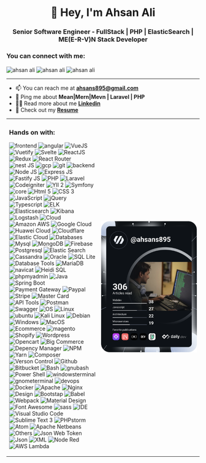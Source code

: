 <h1 align="center" dir="auto">👋 Hey, I'm Ahsan Ali</h1>

<h3 align="center" dir="auto">Senior Software Engineer - FullStack | PHP | ElasticSearch | ME(E-R-V)N Stack Developer</h3>

<h3 align="left" dir="auto">You can connect with me:</h3>
<p>
    <a href="https://www.linkedin.com/in/ahsan-sheikh-809812117" rel="nofollow" style="text-decoration: none;">
        <img align="center"
            src="https://img.shields.io/badge/LinkedIn-0077B5?style=for-the-badge&logo=linkedin&logoColor=white"
            alt="ahsan ali" height="20" width="55">
    </a>
    <a href="https://www.hackerrank.com/ahsans895" rel="nofollow" style="text-decoration: none;">
        <img align="center"
            src="https://img.shields.io/badge/-Hackerrank-2EC866?style=for-the-badge&logo=HackerRank&logoColor=white"
            alt="ahsan ali" height="20" width="55">
    </a>
    <a href="mailto:email@example.com" style="text-decoration: none;">
        <img align="center"
            src="https://img.shields.io/badge/Gmail-D14836?style=for-the-badge&logo=gmail&logoColor=white"
            alt="ahsan ali" height="20" width="55">
    </a>
</p>

<hr/>

<ul align="left">
<!--     <li>🔭 I’m currently working on <strong><a href="https://svelte.dev">Svelte</a></strong></li> -->
    <li>📫 You can reach me at <strong><a href="mailto:email@example.com">ahsans895@gmail.com</a></strong></li>
    <li>💬 Ping me about <strong>Mean|Mern|Mevn | Laravel | PHP</strong></li>
    <li>👨‍💻 Read more about me <strong><a href="https://www.linkedin.com/in/ahsan-sheikh-809812117">Linkedin</a></strong></li>
    <li>📙 Check out my <strong><a href="https://docs.google.com/document/d/1ZyriP785_jejysJX4S9HP_uY_eeYzhXMMa9tcOQnfyM/edit#heading=h.w5bmpx157f3t">Resume</a></strong></li>
</ul>

<table>
    <tbody>
        <tr>            
            <td border="0">
                <h3>Hands on with:</h3>
                <p align="left" dir="auto">
                    <img src="https://img.shields.io/badge/!frontend-white?style=for-the-badge" alt="frontend">
                    <a href="https://angular.io" rel="nofollow" style="text-decoration: none;">
                        <img src="https://cdn.simpleicons.org/angular" alt="angular" width="30" height="30">
                    </a>
                    <a href="https://getbootstrap.com" rel="nofollow" style="text-decoration: none;">
                        <img src="https://cdn.simpleicons.org/vue.js" alt="VueJS" width="30" height="30">
                    </a>
                    <a href="https://www.chartjs.org" rel="nofollow" style="text-decoration: none;">
                        <img src="https://cdn.simpleicons.org/vuetify" alt="Vuetify" width="30" height="30">
                    </a>
                    <a href="https://www.w3schools.com/css/" rel="nofollow" style="text-decoration: none;">
                        <img src="https://cdn.simpleicons.org/svelte" alt="Svelte" width="30" height="30">
                    </a>
                    <a href="https://www.docker.com/" rel="nofollow" style="text-decoration: none;">
                        <img src="https://cdn.simpleicons.org/react" alt="ReactJS" width="30" height="30">
                    </a>
                    <a href="https://www.elastic.co" rel="nofollow" style="text-decoration: none;">
                        <img src="https://cdn.simpleicons.org/redux" alt="Redux" width="30" height="30">
                    </a>
                    <a href="https://expressjs.com" rel="nofollow" style="text-decoration: none;">
                        <img src="https://cdn.simpleicons.org/reactrouter" alt="React Router" width="30" height="30">
                    </a>
                    <a href="https://firebase.google.com/" rel="nofollow" style="text-decoration: none;">
                        <img src="https://cdn.simpleicons.org/nestjs" alt="nest JS" width="30" height="30">
                    </a>
                    <a href="https://cloud.google.com" rel="nofollow" style="text-decoration: none;">
                        <img src="https://cdn.simpleicons.org/nextdotjs" alt="gcp" width="30" height="30">
                    </a>
                    <a href="https://git-scm.com/" rel="nofollow" style="text-decoration: none;">
                        <img src="https://cdn.simpleicons.org/chartdotjs" alt="git" width="30" height="30">
                    </a>
                    <img src="https://img.shields.io/badge/!backend-white?style=for-the-badge" alt="backend">
                    <a href="https://graphql.org" rel="nofollow" style="text-decoration: none;">
                        <img src="https://cdn.simpleicons.org/nodedotjs" alt="Node JS" width="30" height="30">
                    </a>
                    <a href="https://heroku.com" rel="nofollow" style="text-decoration: none;">
                        <img src="https://cdn.simpleicons.org/express" alt="Express JS" width="30" height="30">
                    </a>
                    <a href="https://www.w3.org/html/" rel="nofollow" style="text-decoration: none;">
                        <img src="https://cdn.simpleicons.org/fastify" alt="Fastify JS" width="30" height="30">
                    </a>
                    <a href="https://developer.mozilla.org/en-US/docs/Web/JavaScript" rel="nofollow" style="text-decoration: none;">
                        <img src="https://cdn.simpleicons.org/php" alt="PHP" width="30" height="30">
                    </a>
                    <a href="https://www.elastic.co/kibana" rel="nofollow" style="text-decoration: none;">
                        <img src="https://cdn.simpleicons.org/laravel" alt="Laravel" width="30" height="30">
                    </a>
                    <a href="https://www.linux.org/" rel="nofollow" style="text-decoration: none;">
                        <img src="https://cdn.simpleicons.org/codeigniter" alt="Codeigniter" width="30" height="30">
                    </a>
                    <a href="https://materializecss.com/" rel="nofollow" style="text-decoration: none;">
                        <img src="https://img.shields.io/badge/YII2-gray?style=for-the-badge" alt="YII 2" width="30" height="30">
                    </a>
                    <a href="https://www.mongodb.com/" rel="nofollow" style="text-decoration: none;">
                        <img src="https://cdn.simpleicons.org/symfony" alt="Symfony" width="30" height="30">
                    </a>                    
                    <img src="https://img.shields.io/badge/!core-white?style=for-the-badge" alt="core">
                    <a href="https://www.microsoft.com/en-us/sql-server" rel="nofollow" style="text-decoration: none;">
                        <img src="https://cdn.simpleicons.org/html5" alt="Html 5" width="30" height="30">
                    </a>
                    <a href="https://www.mysql.com/" rel="nofollow" style="text-decoration: none;">
                        <img src="https://cdn.simpleicons.org/css3" alt="CSS 3" width="30" height="30">
                    </a>
                    <a href="https://nextjs.org/" rel="nofollow" style="text-decoration: none;">
                        <img src="https://cdn.simpleicons.org/javaScript" alt="JavaScript" width="30"
                            height="30">
                    </a>
                    <a href="https://nodejs.org" rel="nofollow" style="text-decoration: none;">
                        <img src="https://cdn.simpleicons.org/jQuery" alt="jQuery" width="30" height="30">
                    </a>
                    <a href="https://www.oracle.com/" rel="nofollow" style="text-decoration: none;">
                        <img src="https://cdn.simpleicons.org/typescript" alt="Typescript" width="30"
                            height="30">
                    </a>
                    <img src="https://img.shields.io/badge/!ELK-white?style=for-the-badge" alt="ELK">
                    <a href="https://www.postgresql.org" rel="nofollow" style="text-decoration: none;">
                        <img src="https://cdn.simpleicons.org/elasticsearch" alt="Elasticsearch" width="30"
                            height="30">
                    </a>
                    <a href="https://postman.com" rel="nofollow" style="text-decoration: none;">
                        <img src="https://cdn.simpleicons.org/kibana" alt="Kibana" width="30" height="30">
                    </a>
                    <a href="https://www.python.org" rel="nofollow" style="text-decoration: none;">
                        <img src="https://cdn.simpleicons.org/logstash" alt="Logstash" width="30" height="30">
                    </a>                    
                    <img src="https://img.shields.io/badge/!Cloud-white?style=for-the-badge" alt="Cloud">
                    <a href="https://reactjs.org/" rel="nofollow" style="text-decoration: none;">
                        <img src="https://cdn.simpleicons.org/amazonaws" alt="Amazon AWS" width="30" height="30">
                    </a>
                    <a href="https://redux.js.org" rel="nofollow" style="text-decoration: none;">
                        <img src="https://cdn.simpleicons.org/googlecloud" alt="Google Cloud" width="30" height="30">
                    </a>
                    <a href="https://sass-lang.com" rel="nofollow" style="text-decoration: none;">
                        <img src="https://cdn.simpleicons.org/huawei" alt="Huawei Cloud" width="30" height="30">
                    </a>
                    <a href="https://www.sqlite.org/" rel="nofollow" style="text-decoration: none;">
                        <img src="https://cdn.simpleicons.org/cloudflare" alt="Cloudflare" width="30" height="30">
                    </a>
                    <a href="https://www.sqlite.org/" rel="nofollow" style="text-decoration: none;">
                        <img src="https://cdn.simpleicons.org/elasticcloud" alt="Elastic Cloud" width="30" height="30">
                    </a>                    
                    <img src="https://img.shields.io/badge/!Databases-white?style=for-the-badge" alt="Databases">
                    <a href="https://reactjs.org/" rel="nofollow" style="text-decoration: none;">
                        <img src="https://cdn.simpleicons.org/mysql" alt="Mysql" width="30" height="30">
                    </a>
                    <a href="https://www.sqlite.org/" rel="nofollow" style="text-decoration: none;">
                        <img src="https://cdn.simpleicons.org/mongoDB" alt="MongoDB" width="30" height="30">
                    </a>
                    <a href="https://www.sqlite.org/" rel="nofollow" style="text-decoration: none;">
                        <img src="https://cdn.simpleicons.org/firebase" alt="Firebase" width="30" height="30">
                    </a>
                    <a href="https://www.sqlite.org/" rel="nofollow" style="text-decoration: none;">
                        <img src="https://cdn.simpleicons.org/postgresql" alt="Postgresql" width="30" height="30">
                    </a>
                    <a href="https://www.sqlite.org/" rel="nofollow" style="text-decoration: none;">
                        <img src="https://cdn.simpleicons.org/elasticsearch" alt="Elastic Search" width="30" height="30">
                    </a>
                    <a href="https://www.sqlite.org/" rel="nofollow" style="text-decoration: none;">
                        <img src="https://cdn.simpleicons.org/apachecassandra" alt="Cassandra" width="30" height="30">
                    </a>
                    <a href="https://www.sqlite.org/" rel="nofollow" style="text-decoration: none;">
                        <img src="https://cdn.simpleicons.org/oracle" alt="Oracle" width="30" height="30">
                    </a>
                    <a href="https://www.sqlite.org/" rel="nofollow" style="text-decoration: none;">
                        <img src="https://cdn.simpleicons.org/sqlite" alt="SQL Lite" width="30" height="30">
                    </a>                    
                    <img src="https://img.shields.io/badge/!Database Tools-white?style=for-the-badge" alt="Database Tools">
                    <a href="https://sass-lang.com" rel="nofollow" style="text-decoration: none;">
                        <img src="https://cdn.simpleicons.org/mariaDB" alt="MariaDB" width="30" height="30">
                    </a>                        
                    <a href="https://sass-lang.com" rel="nofollow" style="text-decoration: none;">
                        <img src="https://img.shields.io/badge/navicat-green?style=for-the-badge" alt="navicat" width="40" height="25">
                    </a>
                    <a href="https://sass-lang.com" rel="nofollow" style="text-decoration: none;">
                        <img src="https://img.shields.io/badge/HeidiSQL-green?style=for-the-badge" alt="Heidi SQL" width="40" height="25">
                    </a>
                    <a href="https://sass-lang.com" rel="nofollow" style="text-decoration: none;">
                        <img src="https://cdn.simpleicons.org/phpmyadmin" alt="phpmyadmin" width="30" height="30">
                    </a>                    
                    <img src="https://img.shields.io/badge/!Java-white?style=for-the-badge" alt="Java">
                    <a href="https://sass-lang.com" rel="nofollow" style="text-decoration: none;">
                        <img src="https://cdn.simpleicons.org/springboot" alt="Spring Boot" width="30" height="30">
                    </a>
                    <img src="https://img.shields.io/badge/!payment gateway-white?style=for-the-badge" alt="Payment Gateway">
                    <a href="https://sass-lang.com" rel="nofollow" style="text-decoration: none;">
                        <img src="https://cdn.simpleicons.org/paypal" alt="Paypal" width="30" height="30">
                    </a>
                    <a href="https://sass-lang.com" rel="nofollow" style="text-decoration: none;">
                        <img src="https://cdn.simpleicons.org/stripe" alt="Stripe" width="30" height="30">
                    </a>
                    <a href="https://sass-lang.com" rel="nofollow" style="text-decoration: none;">
                        <img src="https://cdn.simpleicons.org/mastercard" alt="Master Card" width="30" height="30">
                    </a>                    
                    <img src="https://img.shields.io/badge/!API Tools-white?style=for-the-badge" alt="API Tools">
                    <a href="https://sass-lang.com" rel="nofollow" style="text-decoration: none;">
                        <img src="https://cdn.simpleicons.org/postman" alt="Postman" width="30" height="30">
                    </a>
                    <a href="https://sass-lang.com" rel="nofollow" style="text-decoration: none;">
                        <img src="https://cdn.simpleicons.org/swagger" alt="Swagger" width="30" height="30">
                    </a>                    
                    <img src="https://img.shields.io/badge/!OS-white?style=for-the-badge" alt="OS">
                    <a href="https://sass-lang.com" rel="nofollow" style="text-decoration: none;">
                        <img src="https://cdn.simpleicons.org/linux" alt="Linux" width="30" height="30">
                    </a>
                    <a href="https://sass-lang.com" rel="nofollow" style="text-decoration: none;">
                        <img src="https://cdn.simpleicons.org/Ubuntu" alt="ubuntu" width="30" height="30">
                    </a>
                    <a href="https://sass-lang.com" rel="nofollow" style="text-decoration: none;">
                        <img src="https://cdn.simpleicons.org/kalilinux" alt="Kali Linux" width="30" height="30">
                    </a>
                    <a href="https://sass-lang.com" rel="nofollow" style="text-decoration: none;">
                        <img src="https://cdn.simpleicons.org/debian" alt="Debian" width="30" height="30">
                    </a>
                    <a href="https://sass-lang.com" rel="nofollow" style="text-decoration: none;">
                        <img src="https://cdn.simpleicons.org/windows" alt="Windows" width="30" height="30">
                    </a>
                    <a href="https://sass-lang.com" rel="nofollow" style="text-decoration: none;">
                        <img src="https://cdn.simpleicons.org/macos" alt="MacOS" width="30" height="30">
                    </a>                    
                    <img src="https://img.shields.io/badge/!Ecommerce-white?style=for-the-badge" alt="Ecommerce">
                    <a href="https://sass-lang.com" rel="nofollow" style="text-decoration: none;">
                        <img src="https://cdn.simpleicons.org/magento" alt="magento" width="30" height="30">
                    </a>
                    <a href="https://sass-lang.com" rel="nofollow" style="text-decoration: none;">
                        <img src="https://cdn.simpleicons.org/shopify" alt="Shopify" width="30" height="30">
                    </a>
                    <a href="https://sass-lang.com" rel="nofollow" style="text-decoration: none;">
                        <img src="https://cdn.simpleicons.org/wordpress" alt="Wordpress" width="30" height="30">
                    </a>
                    <a href="https://sass-lang.com" rel="nofollow" style="text-decoration: none;">
                        <img src="https://img.shields.io/badge/opencart-gray?style=for-the-badge" alt="Opencart"  width="30" height="30">
                    </a>
                    <a href="https://sass-lang.com" rel="nofollow" style="text-decoration: none;">
                        <img src="https://cdn.simpleicons.org/bigcommerce" alt="Big Commerce" width="30" height="30">
                    </a>                    
                    <img src="https://img.shields.io/badge/!Depency Manager-white?style=for-the-badge" alt="Depency Manager">
                    <a href="https://sass-lang.com" rel="nofollow" style="text-decoration: none;">
                        <img src="https://cdn.simpleicons.org/npm" alt="NPM" width="30" height="30">
                    </a>
                    <a href="https://sass-lang.com" rel="nofollow" style="text-decoration: none;">
                        <img src="https://cdn.simpleicons.org/yarn" alt="Yarn" width="30" height="30">
                    </a>
                    <a href="https://sass-lang.com" rel="nofollow" style="text-decoration: none;">
                        <img src="https://cdn.simpleicons.org/composer" alt="Composer" width="30" height="30">
                    </a>                    
                    <img src="https://img.shields.io/badge/!Verson Control-white?style=for-the-badge" alt="Verson Control">
                    <a href="https://sass-lang.com" rel="nofollow" style="text-decoration: none;">
                        <img src="https://cdn.simpleicons.org/github" alt="Github" width="30" height="30">
                    </a>
                    <a href="https://sass-lang.com" rel="nofollow" style="text-decoration: none;">
                        <img src="https://cdn.simpleicons.org/bitbucket" alt="Bitbucket" width="30" height="30">
                    </a>                    
                    <img src="https://img.shields.io/badge/!Bash-white?style=for-the-badge" alt="Bash">
                    <a href="https://sass-lang.com" rel="nofollow" style="text-decoration: none;">
                        <img src="https://cdn.simpleicons.org/gnubash" alt="gnubash" width="30" height="30">
                    </a>
                    <a href="https://sass-lang.com" rel="nofollow" style="text-decoration: none;">
                        <img src="https://cdn.simpleicons.org/powershell" alt="Power Shell" width="30" height="30">
                    </a>
                    <a href="https://sass-lang.com" rel="nofollow" style="text-decoration: none;">
                        <img src="https://cdn.simpleicons.org/windowsterminal" alt="windowsterminal" width="30" height="30">
                    </a>
                    <a href="https://sass-lang.com" rel="nofollow" style="text-decoration: none;">
                        <img src="https://cdn.simpleicons.org/gnometerminal" alt="gnometerminal" width="30" height="30">
                    </a>                    
                    <img src="https://img.shields.io/badge/!devops-white?style=for-the-badge" alt="devops">
                    <a href="https://sass-lang.com" rel="nofollow" style="text-decoration: none;">
                        <img src="https://cdn.simpleicons.org/docker" alt="Docker" width="30" height="30">
                    </a>
                    <a href="https://sass-lang.com" rel="nofollow" style="text-decoration: none;">
                        <img src="https://cdn.simpleicons.org/apache" alt="Apache" width="30" height="30">
                    </a>
                    <a href="https://sass-lang.com" rel="nofollow" style="text-decoration: none;">
                        <img src="https://cdn.simpleicons.org/nginx" alt="Nginx" width="30" height="30">
                    </a>                    
                    <img src="https://img.shields.io/badge/!Design-white?style=for-the-badge" alt="Design">
                    <a href="https://sass-lang.com" rel="nofollow" style="text-decoration: none;">
                        <img src="https://cdn.simpleicons.org/bootstrap" alt="Bootstap" width="30" height="30">
                    </a>
                    <a href="https://sass-lang.com" rel="nofollow" style="text-decoration: none;">
                        <img src="https://cdn.simpleicons.org/babel" alt="Babel" width="30" height="30">
                    </a>
                    <a href="https://sass-lang.com" rel="nofollow" style="text-decoration: none;">
                        <img src="https://cdn.simpleicons.org/webpack" alt="Webpack" width="30" height="30">
                    </a>
                    <a href="https://sass-lang.com" rel="nofollow" style="text-decoration: none;">
                        <img src="https://cdn.simpleicons.org/materialdesign" alt="Material Design" width="30" height="30">
                    </a>
                    <a href="https://sass-lang.com" rel="nofollow" style="text-decoration: none;">
                        <img src="https://cdn.simpleicons.org/fontawesome" alt="Font Awesome" width="30" height="30">
                    </a>
                    <a href="https://sass-lang.com" rel="nofollow" style="text-decoration: none;">
                        <img src="https://cdn.simpleicons.org/sass" alt="sass" width="30" height="30">
                    </a>                    
                    <img src="https://img.shields.io/badge/!IDE-white?style=for-the-badge" alt="IDE">
                    <a href="https://sass-lang.com" rel="nofollow" style="text-decoration: none;">
                        <img src="https://cdn.simpleicons.org/visualstudiocode" alt="Visual Studio Code" width="30" height="30">
                    </a>
                    <a href="https://sass-lang.com" rel="nofollow" style="text-decoration: none;">
                        <img src="https://cdn.simpleicons.org/sublimetext" alt="Sublime Text 3" width="30" height="30">
                    </a>
                    <a href="https://sass-lang.com" rel="nofollow" style="text-decoration: none;">
                        <img src="https://cdn.simpleicons.org/phpstorm" alt="PHPstorm" width="30" height="30">
                    </a>
                    <a href="https://sass-lang.com" rel="nofollow" style="text-decoration: none;">
                        <img src="https://cdn.simpleicons.org/atom" alt="Atom" width="30" height="30">
                    </a>
                    <a href="https://sass-lang.com" rel="nofollow" style="text-decoration: none;">
                        <img src="https://cdn.simpleicons.org/apachenetbeanside" alt="Apache Netbeans" width="30" height="30">
                    </a>                    
                    <img src="https://img.shields.io/badge/!Others-white?style=for-the-badge" alt="Others">
                    <a href="https://sass-lang.com" rel="nofollow" style="text-decoration: none;">
                        <img src="https://cdn.simpleicons.org/jsonwebtokens" alt="Json Web Token" width="30"
                            height="30">
                    </a>
                    <a href="https://sass-lang.com" rel="nofollow" style="text-decoration: none;">
                        <img src="https://cdn.simpleicons.org/json" alt="Json" width="30" height="30">
                    </a>
                    <a href="https://sass-lang.com" rel="nofollow" style="text-decoration: none;">
                        <img src="https://img.shields.io/badge/xml-gray?style=for-the-badge" alt="XML" width="30" height="25">
                    </a>
                    <a href="https://sass-lang.com" rel="nofollow" style="text-decoration: none;">
                        <img src="https://cdn.simpleicons.org/nodered" alt="Node Red" width="30" height="30">
                    </a>
                    <a href="https://sass-lang.com" rel="nofollow" style="text-decoration: none;">
                        <img src="https://cdn.simpleicons.org/awslambda" alt="AWS Lambda" width="30"
                            height="30">
                    </a>
                </p>
            </td>
            <td width="250" border="0">
                <a href="https://app.daily.dev/ahsans895">
                    <img src="https://github.com/ahsans895/ahsans895/blob/main/devcard.svg" alt="Ahsan Sheikh's Dev Card" />
                </a>
            </td>
        </tr>
    </tbody>    
</table>
